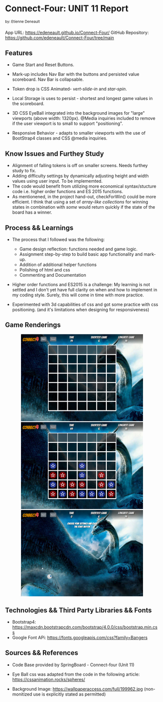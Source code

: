 # Connect-Four: UNIT 11 Report
<sup>by: Etienne Deneault</sup>

App URL: https://edeneault.github.io/Connect-Four/
GitHub Repository: https://github.com/edeneault/Connect-Four/tree/main

## Features

* Game Start and Reset Buttons.

* Mark-up includes Nav Bar with the buttons and persisted value scoreboard. Nav Bar is collapsable.

* Token drop is CSS Animated- *vert-slide-in* and *star-spin*.

* Local Storage is uses to persist - shortest and longest game values in the scoreboard.

* 3D CSS EyeBall integrated into the background images for "large" viewports (above width: 1320px). @Media inquiries included to remove if the user viewport is to small to support "positioning".

* Responsive Behavior - adapts to smaller viewports with the use of BootStrap4 classes and CSS @media inquiries.

## Know Issues and Furthey Study 

* Alignment of falling tokens is off on smaller screens.  Needs furthey study to fix.
* Adding difficulty settings by dynamically adjusting height and width values using user
input.  To be implememted.
* The code would benefit from utilizing more economical syntax/stucture code i.e. higher order functions and ES 2015 functions.
* As mentionened, in the project hand-out, checkForWin() could be more efficient.  I think that using a set of *array-like collections* for winning states in combination with *some* would return quickly if the state of the board has a winner.  




## Process && Learnings

* The process that I followed was the following:
    * Game design reflection: functions needed and game logic.
    * Assignment step-by-step to build basic app functionality and mark-up.
    * Addition of additional helper functions
    * Polishing of html and css
    * Commenting and Documentation

* Higher order functions and ES2015 is a challenge: My learning is not settled and I don't yet have full clarity on when and how to implement in my coding style.  Surely, this will come in time with more practice.

* Experimented with 3d capabilities of css and got some practice with css positioning. (and it's limitations when designing for responsiveness)

## Game Renderings

<div align="center">
  <img width="400px" min-height="450px" src="Connect4_Render_1.png">
  <img width="400px" min-height="700px" src="Connect4_Render_4.png">
  <img width="400px" min-height="450px"  src="Connect4_Render_3.png">
</div>


## Technologies && Third Party Libraries && Fonts

* Bootstrap4: https://maxcdn.bootstrapcdn.com/bootstrap/4.0.0/css/bootstrap.min.css
* Google Font APi: https://fonts.googleapis.com/css?family=Bangers


## Sources && References

* Code Base provided by SpringBoard - Connect-four (Unit 11)

* Eye Ball css was adapted from the code in the following article: https://cssanimation.rocks/spheres/

* Background Image: https://wallpaperaccess.com/full/199962.jpg  (non-monitized use is explicitly stated as permitted)

